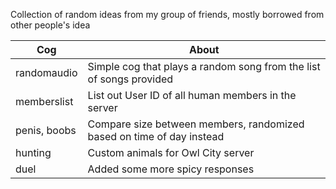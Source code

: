 Collection of random ideas from my group of friends, mostly borrowed from other people's idea

| Cog | About |
| --- | --- |
| randomaudio | Simple cog that plays a random song from the list of songs provided |
| memberslist | List out User ID of all human members in the server |
| penis, boobs | Compare size between members, randomized based on time of day instead |
| hunting | Custom animals for Owl City server |
| duel | Added some more spicy responses |
